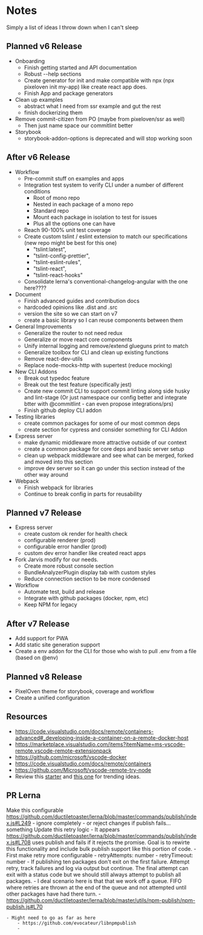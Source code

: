 # Notes
Simply a list of ideas I throw down when I can't sleep

## Planned v6 Release
* Onboarding
    * Finish getting started and API documentation
    * Robust --help sections
    * Create generator for init and make compatible with npx (npx pixeloven init my-app) like create react app does.
    * Finish App and package generators
* Clean up examples
    * abstract what I need from ssr example and gut the rest
    * finish dockerizing them
* Remove commit-citizen from PO (maybe from pixeloven/ssr as well)
    * Then just name space our commitlint better
* Storybook
    * storybook-addon-options is deprecated and will stop working soon

## After v6 Release
* Workflow
    * Pre-commit stuff on examples and apps
    * Integration test system to verify CLI under a number of different conditions
        * Root of mono repo
        * Nested in each package of a mono repo
        * Standard repo
        * Mount each package in isolation to test for issues
        * Plus all the options one can have
    * Reach 90-100% unit test coverage
    * Create custom tslint / eslint extension to match our specifications (new repo might be best for this one)
        * "tslint:latest",
        * "tslint-config-prettier",
        * "tslint-eslint-rules",
        * "tslint-react",
        * "tslint-react-hooks"
    * Consolidate lerna's conventional-changelog-angular with the one here????
* Document
    * Finish advanced guides and contribution docs
    * hardcoded opinions like .dist and .src
    * version the site so we can start on v7
    * create a basic library so I can reuse components between them
* General Improvements
    * Generalize the router to not need redux
    * Generalize or move react core components
    * Unify internal logging and remove/extend glueguns print to match
    * Generalize toolbox for CLI and clean up existing functions
    * Remove react-dev-utils
    * Replace node-mocks-http with supertest (reduce mocking)
* New CLI Addons
    * Break out typedoc feature
    * Break out the test feature (specifically jest)
    * Create new commit CLI to support commit linting along side husky and lint-stage (Or just namespace our config better and integrate btter with @commitlint - can even propose integrations/prs)
    * Finish github deploy CLI addon
* Testing libraries
    * create common packages for some of our most common deps
    * create section for cypress and consider something for CLI Addon
* Express server
    * make dynamic middleware more attractive outside of our context
    * create a common package for core deps and basic server setup
    * clean up webpack middleware and see what can be merged, forked and moved into this section
    * improve dev server so it can go under this section instead of the other way around
* Webpack
    * Finish webpack for libraries 
    * Continue to break config in parts for reusability

## Planned v7 Release
* Express server
    * create custom ok render for health check
    * configurable renderer (prod)
    * configurable error handler (prod)
    * custom dev error handler like created react apps
* Fork Jarvis modify for our needs.
    + Create more robust console section
    + BundleAnalyzerPlugin display tab with custom styles
    + Reduce connection section to be more condensed 
* Workflow
    * Automate test, build and release
    * Integrate with github packages (docker, npm, etc)
    * Keep NPM for legacy

## After v7 Release
* Add support for PWA
* Add static site generation support
* Create a env addon for the CLI for those who wish to pull .env from a file (based on @env)

## Planned v8 Release
* PixelOven theme for storybook, coverage and workflow
* Create a unified configuration

## Resources
* https://code.visualstudio.com/docs/remote/containers-advanced#_developing-inside-a-container-on-a-remote-docker-host
* https://marketplace.visualstudio.com/items?itemName=ms-vscode-remote.vscode-remote-extensionpack
* https://github.com/microsoft/vscode-docker
* https://code.visualstudio.com/docs/remote/containers
* https://github.com/Microsoft/vscode-remote-try-node
* Review this [starter](https://github.com/bitjson/typescript-starter) and [this one](https://github.com/alexjoverm/typescript-library-starter) for trending ideas.


## PR Lerna
Make this configurable https://github.com/ductiletoaster/lerna/blob/master/commands/publish/index.js#L249
    - ignore completely
    - or reject changes if publish fails... something
Update this retry logic
    - It appears https://github.com/ductiletoaster/lerna/blob/master/commands/publish/index.js#L708 uses publish and fails if it rejects the promise. Goal is to rewirte this functionality and include bulk publish support like this portion of code.
    - First make retry more configurable 
        - retryAttempts: number
        - retryTimeout: number
        - If publishing ten packages don't exit on the first failure. Attempt retry, track failures and log via output but continue. The final attempt can exit with a status code but we should still always attempt to publish all packages.
            - I deal scenario here is that that we work off a queue. FIFO where retries are thrown at the end of the queue and not attempted until other packages have had there turn.
    - https://github.com/ductiletoaster/lerna/blob/master/utils/npm-publish/npm-publish.js#L70

    - Might need to go as far as here
        - https://github.com/evocateur/libnpmpublish
        - 